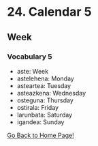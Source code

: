 # 24. Calendar 5
## Week

### Vocabulary 5
* aste: Week
* astelehena: Monday
* asteartea: Tuesday
* asteazkena: Wednesday
* osteguna: Thursday
* ostirala: Friday
* larunbata: Saturday
* igandea: Sunday

[ Go Back to Home Page!](..)
